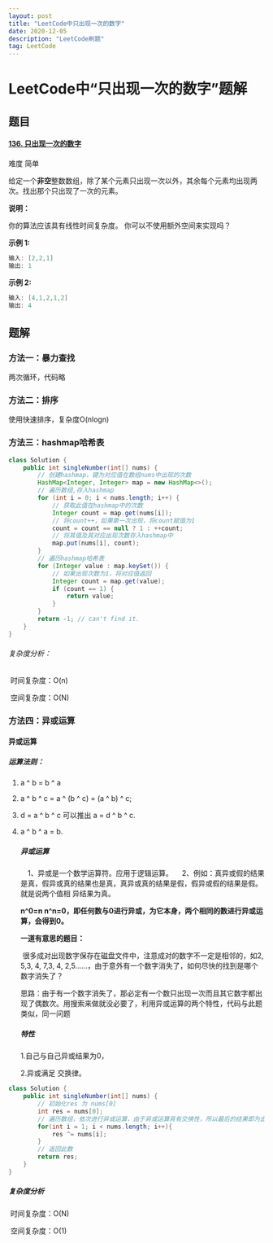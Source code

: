 ```yaml
---
layout: post
title: "LeetCode中只出现一次的数字"
date: 2020-12-05
description: "LeetCode刷题"
tag: LeetCode
---
```


# LeetCode中“只出现一次的数字”题解

## 题目

#### [136. 只出现一次的数字](https://leetcode-cn.com/problems/single-number/)

难度 简单 

给定一个**非空**整数数组，除了某个元素只出现一次以外，其余每个元素均出现两次。找出那个只出现了一次的元素。

**说明：**

你的算法应该具有线性时间复杂度。 你可以不使用额外空间来实现吗？

**示例 1:**

```java
输入: [2,2,1]
输出: 1
```

**示例 2:**

```java
输入: [4,1,2,1,2]
输出: 4
```



## 题解

### **方法一：暴力查找**

两次循环，代码略

### **方法二：排序**

使用快速排序，复杂度O(nlogn)

### **方法三：hashmap哈希表**

```java
class Solution {
    public int singleNumber(int[] nums) {
        // 创建hashmap，键为对应值在数组nums中出现的次数
        HashMap<Integer, Integer> map = new HashMap<>();
        // 遍历数组,存入hashmap
        for (int i = 0; i < nums.length; i++) {
            // 获取此值在hashmap中的次数
            Integer count = map.get(nums[i]);
            // 将count++，如果第一次出现，将count赋值为1
            count = count == null ? 1 : ++count;
            // 将其值及其对应出现次数存入hashmap中
            map.put(nums[i], count);
        }
        // 遍历hashmap哈希表
        for (Integer value : map.keySet()) {
            // 如果出现次数为1，将对应值返回
            Integer count = map.get(value);
            if (count == 1) {
                return value;
            }
        }
        return -1; // can't find it.
    }
}

```

###### 	复杂度分析：

​			时间复杂度：O(n)

​			空间复杂度：O(N)

### **方法四：异或运算**

#### 	**异或运算**

##### 		运算法则：

1. a ^ b = b ^ a

2. a ^ b ^ c = a ^ (b ^ c) = (a ^ b) ^ c;

  3. d = a ^ b ^ c 可以推出 a = d ^ b ^ c.

  4. a ^ b ^ a = b.

     ##### 异或运算

     　1、异或是一个数学运算符。应用于逻辑运算。
     　2、例如：真异或假的结果是真，假异或真的结果也是真，真异或真的结果是假，假异或假的结果是假。就是说两个值相 异结果为真。

     **n^0=n n^n=0，即任何数与0进行异或，为它本身，两个相同的数进行异或运算，会得到0。**

     **一道有意思的题目：**

     ​		很多成对出现数字保存在磁盘文件中，注意成对的数字不一定是相邻的，如2, 5,3, 4, 7,3, 4, 2,5……，由于意外有一个数字消失了，如何尽快的找到是哪个数字消失了？ 

     ​		思路：由于有一个数字消失了，那必定有一个数只出现一次而且其它数字都出现了偶数次。用搜索来做就没必要了，利用异或运算的两个特性，代码与此题类似，同一问题

     

     ##### 特性

     1.自己与自己异或结果为0，

     2.异或满足 交换律。

```java
class Solution {
    public int singleNumber(int[] nums) {
        // 初始化res 为 nums[0] 
        int res = nums[0];
        // 遍历数组，依次进行异或运算，由于异或运算具有交换性，所以最后的结果即为出现一次的数与0异或
        for(int i = 1; i < nums.length; i++){
            res ^= nums[i];
        }
        // 返回此数
        return res;
    }
}
```

##### 复杂度分析	

​		时间复杂度：O(N)

​		空间复杂度：O(1)



